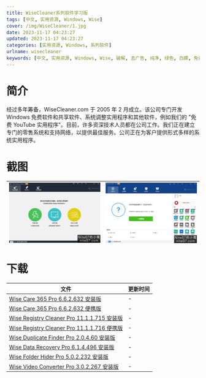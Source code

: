 ```yaml
---
title: WiseCleaner系列软件学习版
tags: [中文, 实用资源, Windows, Wise]
cover: /img/WiseCleaner/1.jpg
date: 2023-11-17 04:23:27
updated: 2023-11-17 04:23:27
categories: [实用资源, Windows, 系列软件]
urlname: wisecleaner
keywords: [中文, 实用资源, Windows, Wise, 破解, 去广告, 纯净, 绿色, 白嫖, 免费]
---
```


# 简介

经过多年筹备，WiseCleaner.com 于 2005 年 2 月成立。该公司专门开发 Windows 免费软件和共享软件、系统调整实用程序和其他软件，例如我们的 "免费 YouTube 实用程序"。目前，许多资深技术人员都在公司工作。我们正在建立专门的零售系统和支持网络，以提供最佳服务。公司正在为客户提供形式多样的系统实用程序。

# 截图

| ![](/img/WiseCleaner/2.jpg) | ![](/img/WiseCleaner/2.png) |
| --------------------------- | --------------------------- |

# 下载

| 文件                                                                                                                | 更新时间 |
| ------------------------------------------------------------------------------------------------------------------- | -------- |
| [Wise Care 365 Pro 6.6.2.632 安装版](/download/index.html?f=Wise-Care-365-Pro-6.6.2.632.zip)                        | -        |
| [Wise Care 365 Pro 6.6.2.632 便携版](/download/index.html?f=Wise-Care-Pro-6.6.2.632-Portable.zip)                   | -        |
| [Wise Registry Cleaner Pro 11.1.1.715 安装版](/download/index.html?f=Wise-Registry-Cleaner-Pro-11.1.1.715.zip)      | -        |
| [Wise Registry Cleaner Pro 11.1.1.716 便携版](/download/index.html?f=Wise-Registry-Cleaner-11.1.1.716-Portable.zip) | -        |
| [Wise Duplicate Finder Pro 2.0.4.60 安装版](/download/index.html?f=Wise-Duplicate-Finder-Pro-2.0.4.60.zip)          | -        |
| [Wise Data Recovery Pro 6.1.4.496 安装版](/download/index.html?f=Wise-Data-Recovery-Pro-6.1.4.496.zip)              | -        |
| [Wise Folder Hider Pro 5.0.2.232 安装版](/download/index.html?f=Wise-Folder-Hider-Pro-5.0.2.232.zip)                | -        |
| [Wise Video Converter Pro 3.0.2.267 安装版](/download/index.html?f=Wise-Video-Converter-Pro-3.0.2.267.zip)          | -        |
